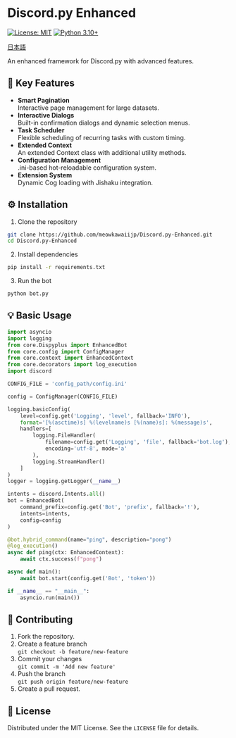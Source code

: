 # Discord.py Enhanced
[![License: MIT](https://img.shields.io/badge/License-MIT-yellow.svg)](https://opensource.org/licenses/MIT)
[![Python 3.10+](https://img.shields.io/badge/python-3.10+-blue.svg)](https://www.python.org/downloads/)

[日本語](/README_JA.md)

An enhanced framework for Discord.py with advanced features.

## 🚀 Key Features

- **Smart Pagination**  
  Interactive page management for large datasets.
- **Interactive Dialogs**  
  Built-in confirmation dialogs and dynamic selection menus.
- **Task Scheduler**  
  Flexible scheduling of recurring tasks with custom timing.
- **Extended Context**  
  An extended Context class with additional utility methods.
- **Configuration Management**  
  .ini-based hot-reloadable configuration system.
- **Extension System**  
  Dynamic Cog loading with Jishaku integration.

## ⚙️ Installation

1. Clone the repository
```bash
git clone https://github.com/meowkawaiijp/Discord.py-Enhanced.git
cd Discord.py-Enhanced
```

2. Install dependencies
```bash
pip install -r requirements.txt
```

3. Run the bot
```bash
python bot.py
```

## 💡 Basic Usage

```python
import asyncio
import logging
from core.Dispyplus import EnhancedBot
from core.config import ConfigManager
from core.context import EnhancedContext
from core.decorators import log_execution
import discord

CONFIG_FILE = 'config_path/config.ini'

config = ConfigManager(CONFIG_FILE)

logging.basicConfig(
    level=config.get('Logging', 'level', fallback='INFO'),
    format='[%(asctime)s] %(levelname)s [%(name)s]: %(message)s',
    handlers=[
        logging.FileHandler(
            filename=config.get('Logging', 'file', fallback='bot.log'),
            encoding='utf-8', mode='a'
        ),
        logging.StreamHandler()
    ]
)
logger = logging.getLogger(__name__)

intents = discord.Intents.all()
bot = EnhancedBot(
    command_prefix=config.get('Bot', 'prefix', fallback='!'),
    intents=intents,
    config=config
)

@bot.hybrid_command(name="ping", description="pong")
@log_execution()
async def ping(ctx: EnhancedContext):
    await ctx.success(f"pong")

async def main():
    await bot.start(config.get('Bot', 'token'))

if __name__ == "__main__":
    asyncio.run(main())
```

## 🤝 Contributing

1. Fork the repository.
2. Create a feature branch  
   `git checkout -b feature/new-feature`
3. Commit your changes  
   `git commit -m 'Add new feature'`
4. Push the branch  
   `git push origin feature/new-feature`
5. Create a pull request.

## 📜 License

Distributed under the MIT License. See the `LICENSE` file for details.

